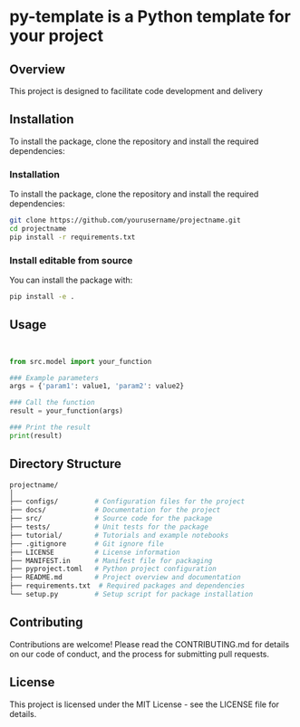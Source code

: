# py-template is a Python template for your project

## Overview

This project is designed to facilitate code development and delivery

## Installation

To install the package, clone the repository and install the required dependencies:

### Installation

To install the package, clone the repository and install the required dependencies:

```bash
git clone https://github.com/yourusername/projectname.git
cd projectname
pip install -r requirements.txt
```

### Install editable from source

You can install the package with:

```bash
pip install -e .
```



## Usage

```python


from src.model import your_function

### Example parameters
args = {'param1': value1, 'param2': value2}

### Call the function
result = your_function(args)

### Print the result
print(result)
```



## Directory Structure

```bash
projectname/
│
├── configs/         # Configuration files for the project
├── docs/            # Documentation for the project
├── src/             # Source code for the package
├── tests/           # Unit tests for the package
├── tutorial/        # Tutorials and example notebooks
├── .gitignore       # Git ignore file
├── LICENSE          # License information
├── MANIFEST.in      # Manifest file for packaging
├── pyproject.toml   # Python project configuration
├── README.md        # Project overview and documentation
├── requirements.txt  # Required packages and dependencies
└── setup.py         # Setup script for package installation
```

## Contributing
Contributions are welcome! Please read the CONTRIBUTING.md for details on our code of conduct, and the process for submitting pull requests.

## License
This project is licensed under the MIT License - see the LICENSE file for details.
